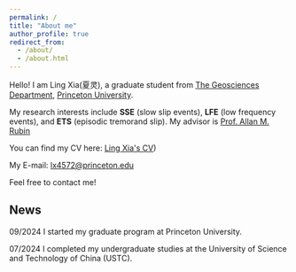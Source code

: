 ```yaml
---
permalink: /
title: "About me"
author_profile: true
redirect_from: 
  - /about/
  - /about.html
---
```


Hello! I am Ling Xia(夏灵), a graduate student from [The Geosciences Department](https://geosciences.princeton.edu/), [Princeton University](https://www.princeton.edu/).

My research interests include **SSE** (slow slip events), **LFE** (low frequency events), and **ETS** (episodic tremorand slip). 
My advisor is [Prof. Allan M. Rubin](https://geosciences.princeton.edu/people/allan-m-rubin)

You can find my CV here: [Ling Xia's CV](https://xialing2003.github.io/files/CV_Ling_Xia_Nov_2024.pdf))

My E-mail: lx4572@princeton.edu

Feel free to contact me!

## News

09/2024
I started my graduate program at Princeton University.

07/2024
I completed my undergraduate studies at the University of Science and Technology of China (USTC).
